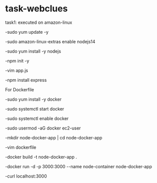 # task-webclues
task1: executed on amazon-linux

-sudo yum update -y

-sudo amazon-linux-extras enable nodejs14

-sudo yum install -y nodejs

-npm init -y

-vim app.js

-npm install express

For Dockerfile

-sudo yum install -y docker

-sudo systemctl start docker

-sudo systemctl enable docker

-sudo usermod -aG docker ec2-user

-mkdir node-docker-app | cd node-docker-app

-vim dockerfile

-docker build -t node-docker-app .

-docker run -d -p 3000:3000 --name node-container node-docker-app

-curl localhost:3000

